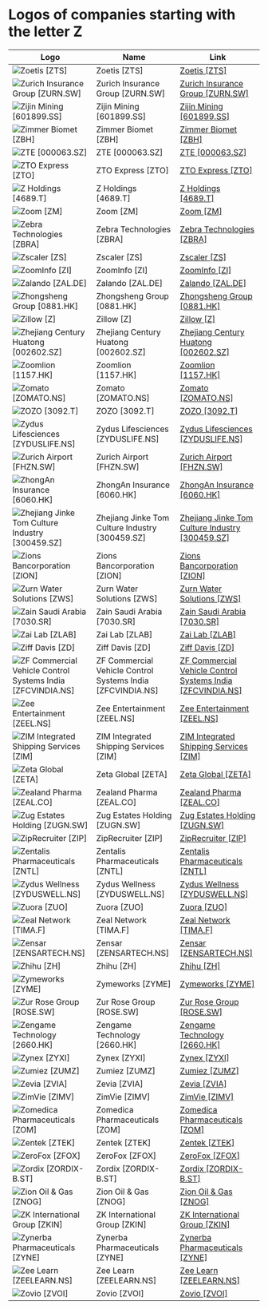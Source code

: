 # Logos of companies starting with the letter Z

| Logo | Name  | Link |
| ---- | ----  | ---- |
| ![Zoetis [ZTS]](/img/128/ZTS-905178e9.png) | Zoetis [ZTS] | [Zoetis [ZTS]](zoetis/logo/)
| ![Zurich Insurance Group [ZURN.SW]](/img/128/ZURN.SW-83a11b47.png) | Zurich Insurance Group [ZURN.SW] | [Zurich Insurance Group [ZURN.SW]](zurich-insurance-group/logo/)
| ![Zijin Mining [601899.SS]](/img/128/601899.SS-18337e88.png) | Zijin Mining [601899.SS] | [Zijin Mining [601899.SS]](zijin-mining/logo/)
| ![Zimmer Biomet [ZBH]](/img/128/ZBH-9aaa033a.png) | Zimmer Biomet [ZBH] | [Zimmer Biomet [ZBH]](zimmer-biomet/logo/)
| ![ZTE [000063.SZ]](/img/128/000063.SZ-0a482b35.png) | ZTE [000063.SZ] | [ZTE [000063.SZ]](zte/logo/)
| ![ZTO Express [ZTO]](/img/128/ZTO-71cc2b69.png) | ZTO Express [ZTO] | [ZTO Express [ZTO]](zto-express/logo/)
| ![Z Holdings [4689.T]](/img/128/4689.T-d506faed.png) | Z Holdings [4689.T] | [Z Holdings [4689.T]](z-holdings/logo/)
| ![Zoom [ZM]](/img/128/ZM-ee80a620.png) | Zoom [ZM] | [Zoom [ZM]](zoom/logo/)
| ![Zebra Technologies [ZBRA]](/img/128/ZBRA-ea33e21a.png) | Zebra Technologies [ZBRA] | [Zebra Technologies [ZBRA]](zebra-technologies/logo/)
| ![Zscaler [ZS]](/img/128/ZS-8825ce73.png) | Zscaler [ZS] | [Zscaler [ZS]](zscaler/logo/)
| ![ZoomInfo [ZI]](/img/128/ZI-5fadb2b7.png) | ZoomInfo [ZI] | [ZoomInfo [ZI]](zoominfo/logo/)
| ![Zalando [ZAL.DE]](/img/128/ZAL.DE-e433c2e7.png) | Zalando [ZAL.DE] | [Zalando [ZAL.DE]](zalando/logo/)
| ![Zhongsheng Group [0881.HK]](/img/128/0881.HK-19739e08.png) | Zhongsheng Group [0881.HK] | [Zhongsheng Group [0881.HK]](zhongsheng-group/logo/)
| ![Zillow [Z]](/img/128/Z-e8d5b2e0.png) | Zillow [Z] | [Zillow [Z]](zillow/logo/)
| ![Zhejiang Century Huatong [002602.SZ]](/img/128/002602.SZ-5794500f.png) | Zhejiang Century Huatong [002602.SZ] | [Zhejiang Century Huatong [002602.SZ]](zhejiang-century-huatong/logo/)
| ![Zoomlion [1157.HK]](/img/128/1157.HK-10ebd235.png) | Zoomlion [1157.HK] | [Zoomlion [1157.HK]](zoomlion/logo/)
| ![Zomato [ZOMATO.NS]](/img/128/ZOMATO.NS-edcec514.png) | Zomato [ZOMATO.NS] | [Zomato [ZOMATO.NS]](zomato/logo/)
| ![ZOZO [3092.T]](/img/128/3092.T-3f4629ed.png) | ZOZO [3092.T] | [ZOZO [3092.T]](zozo/logo/)
| ![Zydus Lifesciences [ZYDUSLIFE.NS]](/img/128/ZYDUSLIFE.NS-685687a2.png) | Zydus Lifesciences [ZYDUSLIFE.NS] | [Zydus Lifesciences [ZYDUSLIFE.NS]](zydus-lifesciences/logo/)
| ![Zurich Airport [FHZN.SW]](/img/128/FHZN.SW-bef087b6.png) | Zurich Airport [FHZN.SW] | [Zurich Airport [FHZN.SW]](zurich-airport/logo/)
| ![ZhongAn Insurance  [6060.HK]](/img/128/6060.HK-8136a974.png) | ZhongAn Insurance  [6060.HK] | [ZhongAn Insurance  [6060.HK]](zhongan-insurance/logo/)
| ![Zhejiang Jinke Tom Culture Industry [300459.SZ]](/img/128/300459.SZ-5ed8f1d5.png) | Zhejiang Jinke Tom Culture Industry [300459.SZ] | [Zhejiang Jinke Tom Culture Industry [300459.SZ]](zhejiang-jinke-tom-culture-industry/logo/)
| ![Zions Bancorporation [ZION]](/img/128/ZION-b48793a5.png) | Zions Bancorporation [ZION] | [Zions Bancorporation [ZION]](zions/logo/)
| ![Zurn Water Solutions [ZWS]](/img/128/ZWS-9e44ebbc.png) | Zurn Water Solutions [ZWS] | [Zurn Water Solutions [ZWS]](zurn-water-solutions/logo/)
| ![Zain Saudi Arabia [7030.SR]](/img/128/7030.SR-eaa33a21.png) | Zain Saudi Arabia [7030.SR] | [Zain Saudi Arabia [7030.SR]](zain-saudi-arabia/logo/)
| ![Zai Lab [ZLAB]](/img/128/ZLAB-f786aaa9.png) | Zai Lab [ZLAB] | [Zai Lab [ZLAB]](zai-lab/logo/)
| ![Ziff Davis [ZD]](/img/128/ZD-4db5a269.png) | Ziff Davis [ZD] | [Ziff Davis [ZD]](ziff-davis/logo/)
| ![ZF Commercial Vehicle Control Systems India [ZFCVINDIA.NS]](/img/128/ZFCVINDIA.NS-8f8ac679.png) | ZF Commercial Vehicle Control Systems India [ZFCVINDIA.NS] | [ZF Commercial Vehicle Control Systems India [ZFCVINDIA.NS]](zf-commercial-vehicle-control-systems-india/logo/)
| ![Zee Entertainment [ZEEL.NS]](/img/128/ZEEL.NS-ae83075d.png) | Zee Entertainment [ZEEL.NS] | [Zee Entertainment [ZEEL.NS]](zee-entertainment/logo/)
| ![ZIM Integrated Shipping Services [ZIM]](/img/128/ZIM-a8b01ce5.png) | ZIM Integrated Shipping Services [ZIM] | [ZIM Integrated Shipping Services [ZIM]](zim/logo/)
| ![Zeta Global [ZETA]](/img/128/ZETA-a77f0ed8.png) | Zeta Global [ZETA] | [Zeta Global [ZETA]](zeta-global/logo/)
| ![Zealand Pharma [ZEAL.CO]](/img/128/ZEAL.CO-75b45458.png) | Zealand Pharma [ZEAL.CO] | [Zealand Pharma [ZEAL.CO]](zealand-pharma/logo/)
| ![Zug Estates Holding [ZUGN.SW]](/img/128/ZUGN.SW-9fa579b1.png) | Zug Estates Holding [ZUGN.SW] | [Zug Estates Holding [ZUGN.SW]](zug-estates-holding/logo/)
| ![ZipRecruiter [ZIP]](/img/128/ZIP-914fb231.png) | ZipRecruiter [ZIP] | [ZipRecruiter [ZIP]](ziprecruiter/logo/)
| ![Zentalis Pharmaceuticals [ZNTL]](/img/128/ZNTL-8ae41d99.png) | Zentalis Pharmaceuticals [ZNTL] | [Zentalis Pharmaceuticals [ZNTL]](zentalis-pharmaceuticals/logo/)
| ![Zydus Wellness [ZYDUSWELL.NS]](/img/128/ZYDUSWELL.NS-a194f4cb.png) | Zydus Wellness [ZYDUSWELL.NS] | [Zydus Wellness [ZYDUSWELL.NS]](zydus-wellness/logo/)
| ![Zuora [ZUO]](/img/128/ZUO-b36eb3ef.png) | Zuora [ZUO] | [Zuora [ZUO]](zuora/logo/)
| ![Zeal Network [TIMA.F]](/img/128/TIMA.F-414ef6fe.png) | Zeal Network [TIMA.F] | [Zeal Network [TIMA.F]](zeal-network/logo/)
| ![Zensar [ZENSARTECH.NS]](/img/128/ZENSARTECH.NS-1ed35b3e.png) | Zensar [ZENSARTECH.NS] | [Zensar [ZENSARTECH.NS]](zensar/logo/)
| ![Zhihu [ZH]](/img/128/ZH-a071bede.png) | Zhihu [ZH] | [Zhihu [ZH]](zhihu/logo/)
| ![Zymeworks [ZYME]](/img/128/ZYME-220fe2b7.png) | Zymeworks [ZYME] | [Zymeworks [ZYME]](zymeworks/logo/)
| ![Zur Rose Group [ROSE.SW]](/img/128/ROSE.SW-13ab223b.png) | Zur Rose Group [ROSE.SW] | [Zur Rose Group [ROSE.SW]](zur-rose-group/logo/)
| ![Zengame Technology [2660.HK]](/img/128/2660.HK-de5f43f9.png) | Zengame Technology [2660.HK] | [Zengame Technology [2660.HK]](zengame-technology/logo/)
| ![Zynex [ZYXI]](/img/128/ZYXI-bf14f49f.png) | Zynex [ZYXI] | [Zynex [ZYXI]](zynex/logo/)
| ![Zumiez [ZUMZ]](/img/128/ZUMZ-fb181c89.png) | Zumiez [ZUMZ] | [Zumiez [ZUMZ]](zumiez/logo/)
| ![Zevia [ZVIA]](/img/128/ZVIA-f2dc97a3.png) | Zevia [ZVIA] | [Zevia [ZVIA]](zevia/logo/)
| ![ZimVie [ZIMV]](/img/128/ZIMV-ea9196f8.png) | ZimVie [ZIMV] | [ZimVie [ZIMV]](zimvie/logo/)
| ![Zomedica Pharmaceuticals [ZOM]](/img/128/ZOM-2b22b56e.png) | Zomedica Pharmaceuticals [ZOM] | [Zomedica Pharmaceuticals [ZOM]](zomedica-pharmaceuticals/logo/)
| ![Zentek [ZTEK]](/img/128/ZTEK-f916e3f4.png) | Zentek [ZTEK] | [Zentek [ZTEK]](zentek/logo/)
| ![ZeroFox [ZFOX]](/img/128/ZFOX-0ee56388.png) | ZeroFox [ZFOX] | [ZeroFox [ZFOX]](zerofox/logo/)
| ![Zordix [ZORDIX-B.ST]](/img/128/ZORDIX-B.ST-d2267b64.png) | Zordix [ZORDIX-B.ST] | [Zordix [ZORDIX-B.ST]](zordix/logo/)
| ![Zion Oil & Gas [ZNOG]](/img/128/ZNOG-14ae36e8.png) | Zion Oil & Gas [ZNOG] | [Zion Oil & Gas [ZNOG]](zion-oil/logo/)
| ![ZK International Group [ZKIN]](/img/128/ZKIN-0e8f8d95.png) | ZK International Group [ZKIN] | [ZK International Group [ZKIN]](zk-international-group/logo/)
| ![Zynerba Pharmaceuticals [ZYNE]](/img/128/ZYNE-886eb98f.png) | Zynerba Pharmaceuticals [ZYNE] | [Zynerba Pharmaceuticals [ZYNE]](zynerba-pharmaceuticals/logo/)
| ![Zee Learn [ZEELEARN.NS]](/img/128/ZEELEARN.NS-b32eb02a.png) | Zee Learn [ZEELEARN.NS] | [Zee Learn [ZEELEARN.NS]](zee-learn/logo/)
| ![Zovio [ZVOI]](/img/128/ZVOI-44deb4a8.png) | Zovio [ZVOI] | [Zovio [ZVOI]](zovio/logo/)
